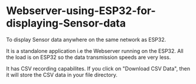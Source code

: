# Webserver-using-ESP32-for-displaying-Sensor-data
To display Sensor data anywhere on the same network as ESP32.

It is a standalone application i.e the Webserver running on the ESP32.
All the load is on ESP32 so the data transmission speeds are very less.

It has CSV recording capabilites. If you click on "Download CSV Data", then it will store the CSV data in your file directory.
